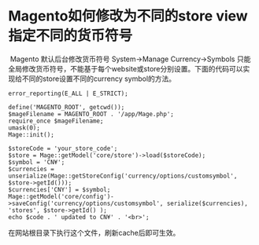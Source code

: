 # Magento如何修改为不同的store view指定不同的货币符号

​    Magento 默认后台修改货币符号 System->Manage Currency->Symbols 只能全局修改货币符号，不能基于每个website或store分别设置。下面的代码可以实现给不同的store设置不同的currency symbol的方法。




	error_reporting(E_ALL | E_STRICT);

	define('MAGENTO_ROOT', getcwd());
	$mageFilename = MAGENTO_ROOT . '/app/Mage.php';
	require_once $mageFilename;
	umask(0);
	Mage::init();

	$storeCode = 'your_store_code';
	$store = Mage::getModel('core/store')->load($storeCode);
	$symbol = 'CN¥';
	$currencies = unserialize(Mage::getStoreConfig('currency/options/customsymbol', $store->getId())); 
	$currencies['CNY'] = $symbol; 
	Mage::getModel('core/config')->saveConfig('currency/options/customsymbol', serialize($currencies), 'stores', $store->getId() );
	echo $code . ' updated to CN¥' . '<br>';


在网站根目录下执行这个文件，刷新cache后即可生效。
